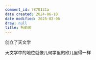 ```yaml
---
comment_id: 7870131a
date created: 2024-06-10
date modified: 2025-02-06
draw: null
title: 托勒密
---
```

创立了天文学

<!-- more -->

天文学中的地位就像几何学里的欧几里得一样
